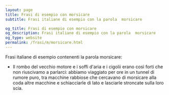 ```yaml
---
layout: page
title: Frasi di esempio con morsicare 
subtitle: Frasi italiane di esempio con la parola  morsicare

og_title: Frasi di esempio con morsicare 
og_description: Frasi italiane di esempio con la parola  morsicare
og_type: website
permalink: /frasi/m/morsicare.html
---
```


Frasi italiane di esempio contenenti la parola morsicare:


- Il rombo del vecchio motore e i soffi d'aria e i cigolii erano così forti che non riuscivamo a parlarci: abbiamo viaggiato per ore in un tunnel di rumore puro, tra macchine rabbiose che cercavano di morsicare alla coda altre macchine e schiacciarle di lato e lasciarle stroncate sulla loro scia.
